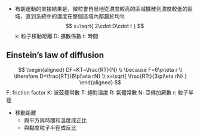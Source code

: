 - 布朗運動的直接結果是，微粒會自發地從濃度較高的區域擴散到濃度較低的區域，直到系統中的濃度在整個區域內都趨於均勻
$$
x=\sqrt{ 2\cdot D\cdot t }
$$
x: 粒子移動距離
D: 擴散係數
t: 時間
## Einstein’s law of diffusion
$$
\begin{aligned}
DF=KT=\frac{RT}{N} \\ \because F=6\pi\eta r \\ \therefore D=\frac{RT}{6\pi\eta rN} \\ x=\sqrt{ \frac{RTt}{3\pi\eta rN} }
\end{aligned}
$$
F: friction factor
K: 波茲曼常數
T: 絕對溫度
R: 氣體常數
N: 亞佛加厥數
r: 粒子半徑
- 移動距離
	- 與平方與時間和溫度成正比
	- 與黏度粒子半徑成反比